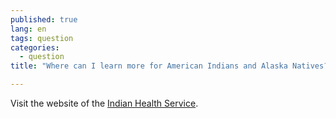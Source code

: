 ```yaml
---
published: true
lang: en
tags: question
categories:
  - question
title: "Where can I learn more for American Indians and Alaska Natives?"

---
```


Visit the website of the [Indian Health Service](http://www.ihs.gov/).
